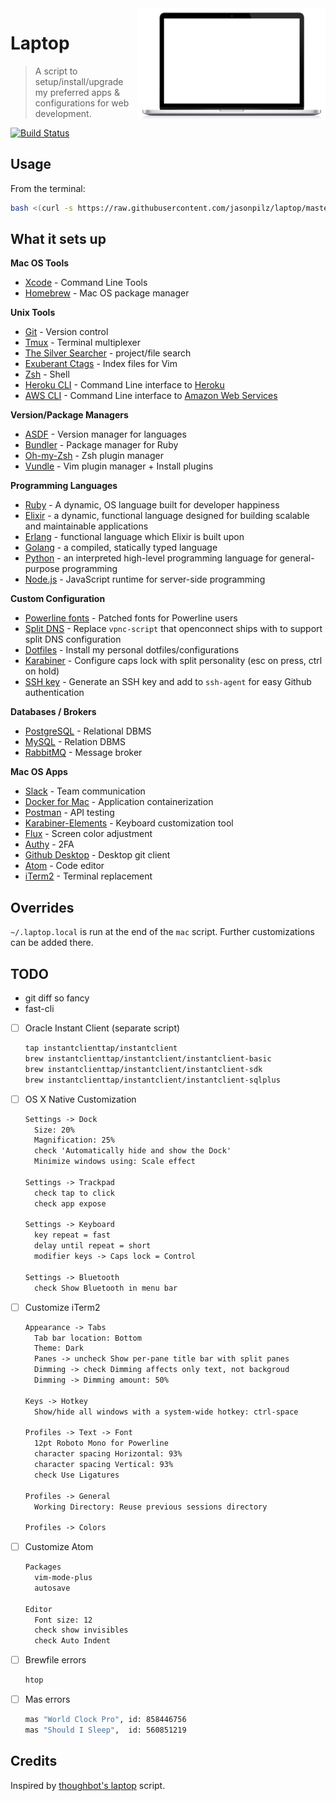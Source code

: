 <img src="osx_laptop.png" align="right" />

# Laptop

> A script to setup/install/upgrade my preferred apps & configurations for web
development.

[![Build Status](https://travis-ci.org/jasonpilz/laptop.svg)](https://travis-ci.org/jasonpilz/laptop)

## Usage

From the terminal:
```sh
bash <(curl -s https://raw.githubusercontent.com/jasonpilz/laptop/master/laptop)
```

## What it sets up

[Xcode]: https://developer.apple.com/xcode/features/
[Homebrew]: https://brew.sh/
[Git]: https://git-scm.com/
[Heroku]: https://www.heroku.com/
[Heroku CLI]: https://devcenter.heroku.com/articles/heroku-cli
[Amazon Web Services]: https://aws.amazon.com/
[AWS CLI]: https://aws.amazon.com/cli/
[Tmux]: https://github.com/tmux/tmux
[The Silver Searcher]: https://github.com/ggreer/the_silver_searcher
[Exuberant Ctags]: http://ctags.sourceforge.net/
[ASDF]: https://github.com/asdf-vm/asdf
[Zsh]: http://zsh.sourceforge.net/
[Vundle]: https://github.com/VundleVim/Vundle.vim
[Powerline fonts]: https://github.com/powerline/fonts
[Split DNS]: https://github.com/batmanppc/vpnc-scripts/blob/master/vpnc-script
[Dotfiles]: https://github.com/jasonpilz/dotfiles
[Bundler]: https://bundler.io/
[Oh-my-Zsh]: https://github.com/robbyrussell/oh-my-zsh
[PostgreSQL]: https://www.postgresql.org/
[MySQL]: https://www.mysql.com/
[RabbitMQ]: https://www.rabbitmq.com/
[Node.js]: https://nodejs.org/en/
[Ruby]: https://www.ruby-lang.org/en/
[Elixir]: https://elixir-lang.org/
[Erlang]: https://www.erlang.org/
[Python]: https://www.python.org/
[Golang]: https://golang.org/
[Slack]: https://slack.com/
[Docker for Mac]: https://www.docker.com/docker-mac
[Postman]: https://www.getpostman.com/
[Karabiner-Elements]: https://github.com/tekezo/Karabiner-Elements
[Karabiner]: https://pqrs.org/osx/karabiner/complex_modifications/
[Flux]: https://justgetflux.com/
[Authy]: https://authy.com/
[Github Desktop]: https://desktop.github.com/
[Atom]: https://atom.io/
[iTerm2]: https://www.iterm2.com/
[SSH key]: https://help.github.com/articles/generating-a-new-ssh-key-and-adding-it-to-the-ssh-agent/

**Mac OS Tools**
* [Xcode] - Command Line Tools
* [Homebrew] - Mac OS package manager

**Unix Tools**
* [Git] - Version control
* [Tmux] - Terminal multiplexer
* [The Silver Searcher] - project/file search
* [Exuberant Ctags] - Index files for Vim
* [Zsh] - Shell
* [Heroku CLI] - Command Line interface to [Heroku]
* [AWS CLI] - Command Line interface to [Amazon Web Services]

**Version/Package Managers**
* [ASDF] - Version manager for languages
* [Bundler] - Package manager for Ruby
* [Oh-my-Zsh] - Zsh plugin manager
* [Vundle] - Vim plugin manager + Install plugins

**Programming Languages**
* [Ruby] - A dynamic, OS language built for developer happiness
* [Elixir] - a dynamic, functional language designed for building
scalable and maintainable applications
* [Erlang] - functional language which Elixir is built upon
* [Golang] - a compiled, statically typed language
* [Python] - an interpreted high-level programming language for
general-purpose programming
* [Node.js] - JavaScript runtime for server-side programming

**Custom Configuration**
* [Powerline fonts] - Patched fonts for Powerline users
* [Split DNS] - Replace `vpnc-script` that openconnect ships with to support split DNS configuration
* [Dotfiles] - Install my personal dotfiles/configurations
* [Karabiner] - Configure caps lock with split personality (esc on press, ctrl on hold)
* [SSH key] - Generate an SSH key and add to `ssh-agent` for easy Github authentication

**Databases / Brokers**
* [PostgreSQL] - Relational DBMS
* [MySQL] - Relation DBMS
* [RabbitMQ] - Message broker

**Mac OS Apps**
* [Slack] - Team communication
* [Docker for Mac] - Application containerization
* [Postman] - API testing
* [Karabiner-Elements] - Keyboard customization tool
* [Flux] - Screen color adjustment
* [Authy] - 2FA
* [Github Desktop] - Desktop git client
* [Atom] - Code editor
* [iTerm2] - Terminal replacement

## Overrides

`~/.laptop.local` is run at the end of the `mac` script.  Further customizations
can be added there.

## TODO

- git diff so fancy
- fast-cli


- [ ] Oracle Instant Client (separate script)
    ```sh
    tap instantclienttap/instantclient
    brew instantclienttap/instantclient/instantclient-basic
    brew instantclienttap/instantclient/instantclient-sdk
    brew instantclienttap/instantclient/instantclient-sqlplus
    ```

- [ ] OS X Native Customization
  ```txt
  Settings -> Dock
    Size: 20%
    Magnification: 25%
    check 'Automatically hide and show the Dock'
    Minimize windows using: Scale effect

  Settings -> Trackpad
    check tap to click
    check app expose

  Settings -> Keyboard
    key repeat = fast
    delay until repeat = short
    modifier keys -> Caps lock = Control

  Settings -> Bluetooth
    check Show Bluetooth in menu bar
  ```

- [ ] Customize iTerm2
  ```txt
  Appearance -> Tabs
    Tab bar location: Bottom
    Theme: Dark
    Panes -> uncheck Show per-pane title bar with split panes
    Dimming -> check Dimming affects only text, not backgroud
    Dimming -> Dimming amount: 50%

  Keys -> Hotkey
    Show/hide all windows with a system-wide hotkey: ctrl-space

  Profiles -> Text -> Font
    12pt Roboto Mono for Powerline
    character spacing Horizontal: 93%
    character spacing Vertical: 93%
    check Use Ligatures

  Profiles -> General
    Working Directory: Reuse previous sessions directory

  Profiles -> Colors
  ```

- [ ] Customize Atom
  ```sh
  Packages
    vim-mode-plus
    autosave

  Editor
    Font size: 12
    check show invisibles
    check Auto Indent
  ```

- [ ] Brewfile errors
  ```sh
  htop
  ```

- [ ] Mas errors
  ```sh
  mas "World Clock Pro", id: 858446756
  mas "Should I Sleep",  id: 560851219
  ```

## Credits

Inspired by [thoughbot's laptop](https://github.com/thoughtbot/laptop) script.
